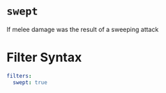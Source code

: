 # `swept`

If melee damage was the result of a sweeping attack

# Filter Syntax
```yaml
filters:
  swept: true
```
